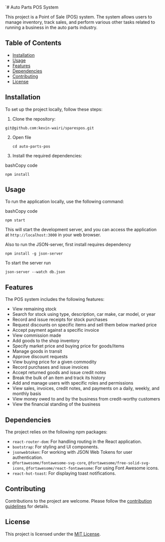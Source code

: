 
`# Auto Parts POS System

This project is a Point of Sale (POS) system. The system allows users to manage inventory, track sales, and perform various other tasks related to running a business in the auto parts industry.

## Table of Contents

- [Installation](#installation)
- [Usage](#usage)
- [Features](#features)
- [Dependencies](#dependencies)
- [Contributing](#contributing)
- [License](#license)

## Installation

To set up the project locally, follow these steps:

1. Clone the repository:

`git@github.com:kevin-wairi/sparespos.git` 

2. Open file

    `cd auto-parts-pos`

3.  Install the required dependencies:

bashCopy code

`npm install` 

## Usage

To run the application locally, use the following command:

bashCopy code

`npm start` 

This will start the development server, and you can access the application at `http://localhost:3000` in your web browser.


Also to run the JSON-server, first install requires dependency

`npm install -g json-server`

To start the server run


`json-server --watch db.json
`

## Features

The POS system includes the following features:

-   View remaining stock
-   Search for stock using type, description, car make, car model, or year
-   Record and issue receipts for stock purchases
-   Request discounts on specific items and sell them below marked price
-   Accept payment against a specific invoice
-   View commission made
-   Add goods to the shop inventory
-   Specify market price and buying price for goods/items
-   Manage goods in transit
-   Approve discount requests
-   View buying price for a given commodity
-   Record purchases and issue invoices
-   Accept returned goods and issue credit notes
-   Break the bulk of an item and track its history
-   Add and manage users with specific roles and permissions
-   View sales, invoices, credit notes, and payments on a daily, weekly, and monthly basis
-   View money owed to and by the business from credit-worthy customers
-   View the financial standing of the business

## Dependencies

The project relies on the following npm packages:

-   `react-router-dom`: For handling routing in the React application.
-   `bootstrap`: For styling and UI components.
-   `jsonwebtoken`: For working with JSON Web Tokens for user authentication.
-   `@fortawesome/fontawesome-svg-core`, `@fortawesome/free-solid-svg-icons`, `@fortawesome/react-fontawesome`: For using Font Awesome icons.
-   `react-hot-toast`: For displaying toast notifications.

## Contributing

Contributions to the project are welcome. Please follow the [contribution guidelines](https://chat.openai.com/c/CONTRIBUTING.md) for details.

## License

This project is licensed under the [MIT License](https://chat.openai.com/c/LICENSE).